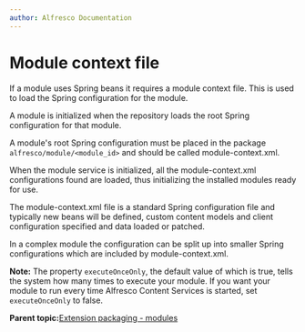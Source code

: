 ```yaml
---
author: Alfresco Documentation
---
```


# Module context file

If a module uses Spring beans it requires a module context file. This is used to load the Spring configuration for the module.

A module is initialized when the repository loads the root Spring configuration for that module.

A module's root Spring configuration must be placed in the package `alfresco/module/<module_id>` and should be called module-context.xml.

When the module service is initialized, all the module-context.xml configurations found are loaded, thus initializing the installed modules ready for use.

The module-context.xml file is a standard Spring configuration file and typically new beans will be defined, custom content models and client configuration specified and data loaded or patched.

In a complex module the configuration can be split up into smaller Spring configurations which are included by module-context.xml.

**Note:** The property `executeOnceOnly`, the default value of which is true, tells the system how many times to execute your module. If you want your module to run every time Alfresco Content Services is started, set `executeOnceOnly` to false.

**Parent topic:**[Extension packaging - modules](../concepts/dev-modules.md)


